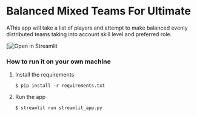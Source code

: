 # Balanced Mixed Teams For Ultimate

AThis app will take a list of players and attempt to make balanced evenly distributed teams taking into account skill level and preferred role.

[![Open in Streamlit](https://teambalancing.streamlit.app/)

### How to run it on your own machine

1. Install the requirements

   ```
   $ pip install -r requirements.txt
   ```

2. Run the app

   ```
   $ streamlit run streamlit_app.py
   ```
